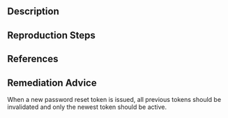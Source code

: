 ## Description


## Reproduction Steps


## References


## Remediation Advice

When a new password reset token is issued, all previous tokens should be invalidated and only the newest token should be active.

